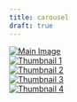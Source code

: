 ```yaml
---
title: carousel
draft: true
---
```


<!-- لینک به Fancybox CSS -->
<link rel="stylesheet" href="https://cdn.jsdelivr.net/npm/@fancyapps/ui@4/dist/fancybox.css" />

<!-- لینک به Fancybox JS -->
<script src="https://cdn.jsdelivr.net/npm/@fancyapps/ui@4/dist/fancybox.umd.js"></script>

<div class="main-image">
  <a href="/images/Artboard01.jpg" data-fancybox="gallery" data-caption="Main Image">
    <img src="/images/Artboard01.jpg" alt="Main Image" />
  </a>
</div>

<div class="thumbnail-gallery">
  <div class="thumbnail">
    <a href="/images/Artboard02.jpg" data-fancybox="gallery" data-caption="Thumbnail 1">
      <img src="/images/Artboard02.jpg" alt="Thumbnail 1" />
    </a>
  </div>
  <div class="thumbnail">
    <a href="/images/Artboard03.jpg" data-fancybox="gallery" data-caption="Thumbnail 2">
      <img src="/images/Artboard03.jpg" alt="Thumbnail 2" />
    </a>
  </div>
  <div class="thumbnail">
    <a href="/images/Artboard04.jpg" data-fancybox="gallery" data-caption="Thumbnail 3">
      <img src="/images/Artboard04.jpg" alt="Thumbnail 3" />
    </a>
  </div>
  <div class="thumbnail">
    <a href="/images/Artboard05.jpg" data-fancybox="gallery" data-caption="Thumbnail 4">
      <img src="/images/Artboard05.jpg" alt="Thumbnail 4" />
    </a>
  </div>
</div>


